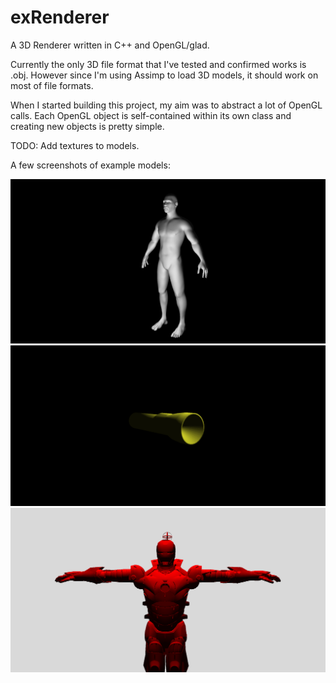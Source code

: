 # exRenderer
A 3D Renderer written in C++ and OpenGL/glad. 


Currently the only 3D file format that I've tested and confirmed works is .obj. However since I'm using Assimp to load 3D models, it should work on most of file formats.

When I started building this project, my aim was to abstract a lot of OpenGL calls. Each OpenGL object is self-contained within its own class and creating new objects is pretty simple.

TODO: Add textures to models.

A few screenshots of example models:

![Man](https://raw.githubusercontent.com/rishabhsinghvi/exrenderer/master/screenshots/man.png)
![Flashlight](https://raw.githubusercontent.com/rishabhsinghvi/exrenderer/master/screenshots/flashlight.png)
![IronMan](https://raw.githubusercontent.com/rishabhsinghvi/exrenderer/master/screenshots/ironman.png)
